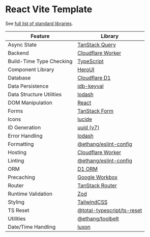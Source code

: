 # React Vite Template

See [full list of standard libraries](https://ethang.dev/blog/javascript-standard-library/).

| Feature                  | Library                                                                                                   |
|--------------------------|-----------------------------------------------------------------------------------------------------------|
| Async State              | [TanStack Query](https://tanstack.com/query/latest/docs/framework/react/overview)                         |
| Backend                  | [Cloudflare Worker](https://workers.cloudflare.com/)                                                      |                                                                                     
| Build-Time Type Checking | [TypeScript](https://www.typescriptlang.org/)                                                             |
| Component Library        | [HeroUI](https://www.heroui.com/)                                                                         |
| Database                 | [Cloudflare D1](https://developers.cloudflare.com/d1/)                                                    |
| Data Persistence         | [idb-keyval](https://github.com/jakearchibald/idb-keyval)                                                 |
| Data Structure Utilities | [lodash](https://lodash.com/docs/)                                                                        |
| DOM Manipulation         | [React](https://react.dev/)                                                                               |
| Forms                    | [TanStack Form](https://tanstack.com/form/latest/docs/overview)                                           |
| Icons                    | [lucide](https://lucide.dev/)                                                                             |
| ID Generation            | [uuid (v7)](https://github.com/uuidjs/uuid)                                                               |
| Error Handling           | [lodash](https://lodash.com/docs/)                                                                        |
| Formatting               | [@ethang/eslint-config](https://github.com/eglove/ethang-monorepo/tree/master/packages/eslint-config/src) |
| Hosting                  | [Cloudflare Worker](https://workers.cloudflare.com/)                                                      |
| Linting                  | [@ethang/eslint-config](https://github.com/eglove/ethang-monorepo/tree/master/packages/eslint-config/src) |
| ORM                      | [D1 ORM](https://github.com/Interactions-as-a-Service/d1-orm)                                             |
| Precaching               | [Google Workbox](https://developer.chrome.com/docs/workbox)                                               |
| Router                   | [TanStack Router](https://tanstack.com/router/latest)                                                     |
| Runtime Validation       | [Zod](https://zod.dev/)                                                                                   |
| Styling                  | [TailwindCSS](https://tailwindcss.com/)                                                                   |
| TS Reset                 | [@total-typescript/ts-reset](https://www.totaltypescript.com/ts-reset)                                    |
| Utilities                | [@ethang/toolbelt](https://github.com/eglove/ethang-monorepo/tree/master/packages/toolbelt)               |
| Date/Time Handling       | [luxon](https://moment.github.io/luxon/#/)                                                                |
